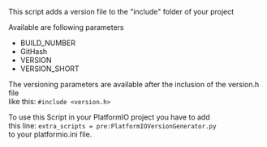 This script adds a version file to the "include" folder of your project  

Available are following parameters 
* BUILD_NUMBER
* GitHash
* VERSION
* VERSION_SHORT

The versioning parameters are available after the inclusion of the version.h file  
like this: `#include <version.h>`  

To use this Script in your PlatformIO project you have to add  
this line: `extra_scripts = pre:PlatformIOVersionGenerator.py`  
to your platformio.ini file.